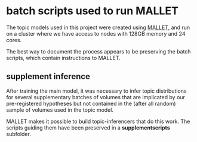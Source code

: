 batch scripts used to run MALLET
================================

The topic models used in this project were created using [MALLET,](http://mallet.cs.umass.edu) and run on a cluster where we have access to nodes with 128GB memory and 24 cores.

The best way to document the process appears to be preserving the batch scripts, which contain instructions to MALLET.

supplement inference
--------------------

After training the main model, it was necessary to infer topic distributions for several supplementary batches of volumes that are implicated by our pre-registered hypotheses but not contained in the (after all random) sample of volumes used in the topic model.

MALLET makes it possible to build topic-inferencers that do this work. The scripts guiding them have been preserved in a **supplementscripts** subfolder.
